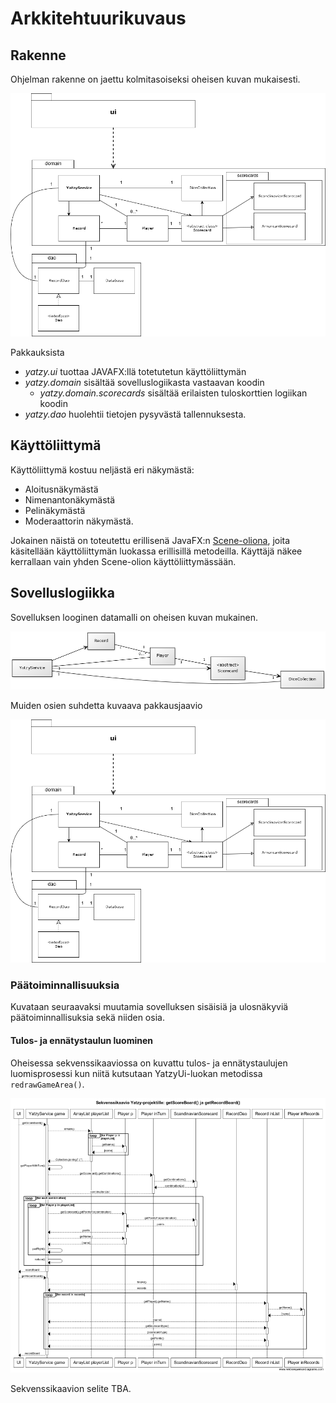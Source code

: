 # Arkkitehtuurikuvaus


## Rakenne

Ohjelman rakenne on jaettu kolmitasoiseksi oheisen kuvan mukaisesti.

![pakkauskaavio](https://github.com/Riku-Laine/ot-harjoitustyo/blob/master/Yatzy/dokumentointi/kuvat/pakkausrakenne.png)

Pakkauksista

- *yatzy.ui* tuottaa JAVAFX:llä totetutetun käyttöliittymän
- *yatzy.domain* sisältää sovelluslogiikasta vastaavan koodin
    - *yatzy.domain.scorecards* sisältää erilaisten tuloskorttien logiikan koodin
- *yatzy.dao* huolehtii tietojen pysyvästä tallennuksesta.

## Käyttöliittymä

Käyttöliittymä kostuu neljästä eri näkymästä:

* Aloitusnäkymästä
* Nimenantonäkymästä
* Pelinäkymästä
* Moderaattorin näkymästä.

Jokainen näistä on toteutettu erillisenä JavaFX:n [Scene-oliona](https://docs.oracle.com/javase/8/javafx/api/javafx/scene/Scene.html), joita käsitellään käyttöliittymän luokassa erillisillä metodeilla. Käyttäjä näkee kerrallaan vain yhden Scene-olion käyttöliittymässään.


## Sovelluslogiikka

Sovelluksen looginen datamalli on oheisen kuvan mukainen.

![Sovelluslogiikka](https://github.com/Riku-Laine/ot-harjoitustyo/blob/master/Yatzy/dokumentointi/kuvat/luokkakaavio_v2.png)

Muiden osien suhdetta kuvaava pakkausjaavio

![Sovelluslogiikka](https://github.com/Riku-Laine/ot-harjoitustyo/blob/master/Yatzy/dokumentointi/kuvat/pakkausrakenne.png)

### Päätoiminnallisuuksia

Kuvataan seuraavaksi muutamia sovelluksen sisäisiä ja ulosnäkyviä päätoiminnallisuksia sekä niiden osia.

#### Tulos- ja ennätystaulun luominen

Oheisessa sekvenssikaaviossa on kuvattu tulos- ja ennätystaulujen luomisprosessi kun niitä kutsutaan YatzyUi-luokan metodissa ```redrawGameArea()```.

![Sekvenssikaavio tulos- ja ennätystaulujen luomiseksi](https://github.com/Riku-Laine/ot-harjoitustyo/blob/master/Yatzy/dokumentointi/kuvat/sekvenssikaavio_getScoreBoard_ja_getRecordBoard_04DEC2018.png)

Sekvenssikaavion selite TBA.
